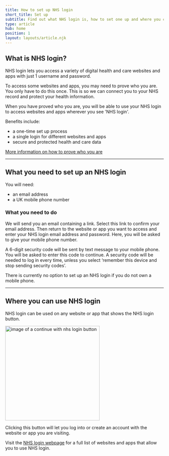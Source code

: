 ```yaml
---
title: How to set up NHS login
short_title: Set up
subtitle: Find out what NHS login is, how to set one up and where you can use it.
type: article
hub: home
position: 1
layout: layouts/article.njk
---
```


## What is NHS login?

NHS login lets you access a variety of digital health and care websites and apps with just 1 username and password.

To access some websites and apps, you may need to prove who you are. You only have to do this once. This is so we can connect you to your NHS record and protect your health information.

When you have proved who you are, you will be able to use your NHS login to access websites and apps wherever you see 'NHS login'.

Benefits include:
* a one-time set up process
* a single login for different websites and apps
* secure and protected health and care data

[More information on how to prove who you are](/provewhoyouare "More information on how to prove who you are")

***

## What you need to set up an NHS login

You will need:
* an email address
* a UK mobile phone number

### What you need to do

We will send you an email containing a link. Select this link to confirm your email address. Then return to the website or app you want to access and enter your NHS login email address and password. Here, you will be asked to give your mobile phone number.

A 6-digit security code will be sent by text message to your mobile phone. You will be asked to enter this code to continue. A security code will be needed to log in every time, unless you select ‘remember this device and stop sending security codes’.

There is currently no option to set up an NHS login if you do not own a mobile phone.

***

## Where you can use NHS login
NHS login can be used on any website or app that shows the NHS login button.

<img src="/images/nhs-button.svg" class="nhsuk-u-margin-bottom-4" alt="image of a continue with nhs login button" width="300px" />

Clicking this button will let you log into or create an account with the website or app you are visiting.  

Visit the [NHS login webpage](https://www.nhs.uk/using-the-nhs/nhs-services/nhs-login/ "NHS login webpage") for a full list of websites and apps that allow you to use NHS login.
